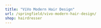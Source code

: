 ```yaml
---
title: "ViVo Modern Hair Design"
url: /springfield/vivo-modern-hair-design/
shop: hairdresser
---
```

